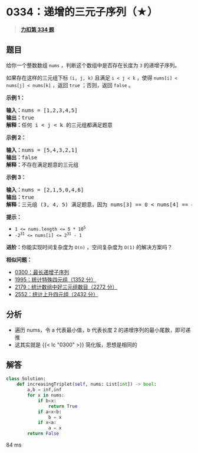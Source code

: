 # 0334：递增的三元子序列（★）


> <u>**[力扣第 334 题](https://leetcode.cn/problems/increasing-triplet-subsequence/)**</u>

## 题目

<p>给你一个整数数组 <code>nums</code> ，判断这个数组中是否存在长度为 <code>3</code> 的递增子序列。</p>

<p>如果存在这样的三元组下标 <code>(i, j, k)</code> 且满足 <code>i &lt; j &lt; k</code> ，使得 <code>nums[i] &lt; nums[j] &lt; nums[k]</code> ，返回 <code>true</code> ；否则，返回 <code>false</code> 。</p>



<p><strong>示例 1：</strong></p>

<pre>
<strong>输入：</strong>nums = [1,2,3,4,5]
<strong>输出：</strong>true
<strong>解释：</strong>任何 i &lt; j &lt; k 的三元组都满足题意
</pre>

<p><strong>示例 2：</strong></p>

<pre>
<strong>输入：</strong>nums = [5,4,3,2,1]
<strong>输出：</strong>false
<strong>解释：</strong>不存在满足题意的三元组</pre>

<p><strong>示例 3：</strong></p>

<pre>
<strong>输入：</strong>nums = [2,1,5,0,4,6]
<strong>输出：</strong>true
<strong>解释：</strong>三元组 (3, 4, 5) 满足题意，因为 nums[3] == 0 &lt; nums[4] == 4 &lt; nums[5] == 6
</pre>



<p><strong>提示：</strong></p>

<ul>
<li><code>1 &lt;= nums.length &lt;= 5 * 10<sup>5</sup></code></li>
<li><code>-2<sup>31</sup> &lt;= nums[i] &lt;= 2<sup>31</sup> - 1</code></li>
</ul>



<p><strong>进阶：</strong>你能实现时间复杂度为 <code>O(n)</code> ，空间复杂度为 <code>O(1)</code> 的解决方案吗？</p>


**相似问题：**
- [0300：最长递增子序列](/leetcode/0300)
- [1995：统计特殊四元组（1352 分）](/leetcode/1995)
- [2179：统计数组中好三元组数目（2272 分）](/leetcode/2179)
- [2552：统计上升四元组（2432 分）](/leetcode/2552)


## 分析

- 遍历 nums，令 a 代表最小值，b 代表长度 2 的递增序列的最小尾数，即可递推
- 这其实就是 {{< lc "0300" >}} 简化版，思想是相同的

## 解答

```python
class Solution:
    def increasingTriplet(self, nums: List[int]) -> bool:
        a,b = inf,inf
        for x in nums:
            if b<x:
                return True
            if a<x<b:
                b = x
            if x<a:
                a = x
        return False
```
84 ms


